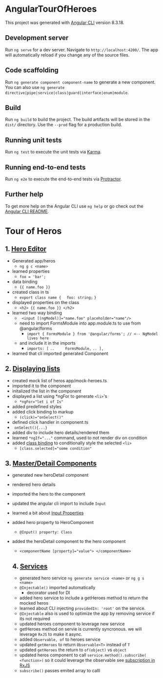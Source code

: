 # AngularTourOfHeroes

This project was generated with [Angular CLI](https://github.com/angular/angular-cli) version 8.3.18.

## Development server

Run `ng serve` for a dev server. Navigate to `http://localhost:4200/`. The app will automatically reload if you change any of the source files.

## Code scaffolding

Run `ng generate component component-name` to generate a new component. You can also use `ng generate directive|pipe|service|class|guard|interface|enum|module`.

## Build

Run `ng build` to build the project. The build artifacts will be stored in the `dist/` directory. Use the `--prod` flag for a production build.

## Running unit tests

Run `ng test` to execute the unit tests via [Karma](https://karma-runner.github.io).

## Running end-to-end tests

Run `ng e2e` to execute the end-to-end tests via [Protractor](http://www.protractortest.org/).

## Further help

To get more help on the Angular CLI use `ng help` or go check out the [Angular CLI README](https://github.com/angular/angular-cli/blob/master/README.md).


# Tour of Heros
## 1. [Hero Editor](https://angular.io/tutorial/toh-pt1)

 - Generated  app/heros 
    - `ng g c <name>`
 - learned properties
    - `foo = 'bar';`
 - data binding
    - `{{ name.foo }}`
 - created class in ts
   - `export class name {` 
      `  foo: string;`
      `}`
 - displayed properties on the class
   - `<h2> {{ name.foo }} </h2>`
- learned two way binding
   - ` <input [(ngModel)]="name.foo" placeholder="name"/>`
   - need to import FormsModule into app.module.ts to use from @angular/forms
     - `import { FormsModule } from '@angular/forms'; // <-- NgModel lives here`
    - and include it in the imports
      - `imports: [`
    `..     FormsModule,`
    `.. ],`
 - learned that cli imported generated Component

 ## 2. [Displaying lists](https://angular.io/tutorial/toh-pt2)
  - created mock list of heros app/mock-heroes.ts
  - imported it to the component
  - initalized the list in the component
  - displayed a list using *ngFor to generate `<li>`'s
    - `*ngFor="let i of Is"`
 - added predefined styles
 - added click binding to markup
   - `(click)="onSelect()"`
 - defined click handler in component.ts
  - ` onSelect(){...}`
- added div to include hero details/rendered them
- learned `*ngIf="..."` command, used to not render div on condition
- added [class binding](https://angular.io/guide/template-syntax#class-binding) to conditionally style the selected `<li>`
  - `[class.selected]="some condition"`

## 3. [Master/Detail Components](https://angular.io/tutorial/toh-pt3)
- generated new heroDetail component
- rendered hero details
- imported the hero to the component
- updated the angular cli import to include `Input`
- learned a bit about [Input Properties](https://angular.io/guide/template-syntax#inputs-outputs)
- added hero property to HeroComponent 
  - `@Input() property: Class`
- added the heroDetail component to the hero component
  - `<componentName [property]="value"> </componentName>`

  ## 4. [Services](https://angular.io/tutorial/toh-pt4)
  - generated hero service `ng generate service <name>` or `ng g s <name>`
  - `@Injectable()` imported automatically
    - decorator used for DI 
  - added hero service to include a getHeroes method to return the mocked heros
  - learned about CLI injecting `providedIn: 'root'` on the service.  
   - `@Injectable` also is used to optimize the app by removing service if its not required
  - updated heroes component to leverage new service
  - getHeroes method on servie is currently syncronous.  we will leverage `RxJS` to make it async. 
   - added `Observable, of` to heroes service
   - updated `getHeroes` to return `Observable<T>` instead of `T`
   - updated `getHeroes` the return to `of(object)` vs `object`
  - updated heros component to call `service.method().subscribe( <function>)` so it could leverage the observable see [subscription in RxJS](https://rxjs-dev.firebaseapp.com/guide/subscription)
   - `subscribe()` passes emited array to calll